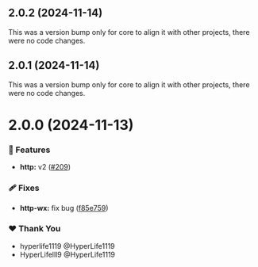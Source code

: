 ## 2.0.2 (2024-11-14)

This was a version bump only for core to align it with other projects, there were no code changes.

## 2.0.1 (2024-11-14)

This was a version bump only for core to align it with other projects, there were no code changes.

# 2.0.0 (2024-11-13)

### 🚀 Features

- **http:** v2 ([#209](https://github.com/ngify/ngify/pull/209))

### 🩹 Fixes

- **http-wx:** fix bug ([f85e759](https://github.com/ngify/ngify/commit/f85e759))

### ❤️  Thank You

- hyperlife1119 @HyperLife1119
- HyperLifelll9 @HyperLife1119